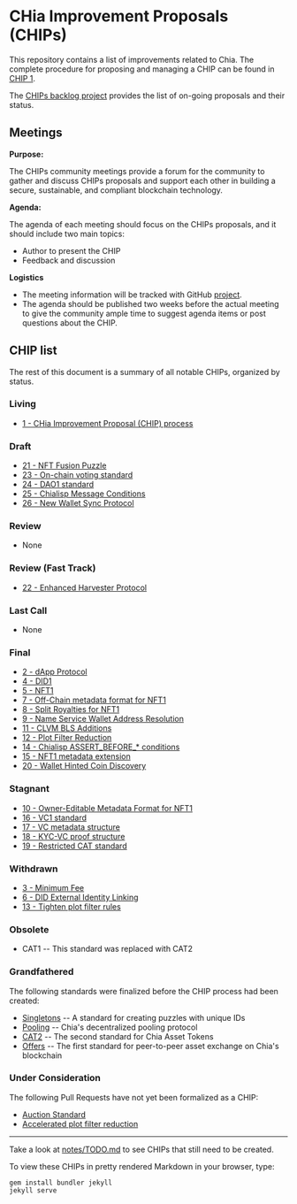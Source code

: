 # CHia Improvement Proposals (CHIPs)

This repository contains a list of improvements related to Chia. The complete procedure for proposing and managing a CHIP can be found in [CHIP 1](/CHIPs/chip-0001.md).

The [CHIPs backlog project](https://github.com/Chia-Network/chips/projects/1) provides the list of on-going proposals and their status. 

## Meetings
**Purpose:**

The CHIPs community meetings provide a forum for the community to gather and discuss CHIPs proposals and support each other in building a secure, sustainable, and compliant blockchain technology. 

**Agenda:**

The agenda of each meeting should focus on the CHIPs proposals, and it should include two main topics: 
- Author to present the CHIP
- Feedback and discussion

**Logistics**
- The meeting information will be tracked with GitHub [project](https://github.com/Chia-Network/dev-community-meetings/projects/1). 
- The agenda should be published two weeks before the actual meeting to give the community ample time to suggest agenda items or post questions about the CHIP. 


## CHIP list
The rest of this document is a summary of all notable CHIPs, organized by status.

### Living
* [1 - CHia Improvement Proposal (CHIP) process](/CHIPs/chip-0001.md)

### Draft
* [21 - NFT Fusion Puzzle](https://github.com/Chia-Network/chips/pull/86)
* [23 - On-chain voting standard](https://github.com/Chia-Network/chips/pull/90)
* [24 - DAO1 standard](https://github.com/Chia-Network/chips/pull/93)
* [25 - Chialisp Message Conditions](https://github.com/Chia-Network/chips/pull/98)
* [26 - New Wallet Sync Protocol](https://github.com/Chia-Network/chips/pull/100)

### Review
* None

### Review (Fast Track)
* [22 - Enhanced Harvester Protocol](https://github.com/Chia-Network/chips/pull/88)

### Last Call
* None

### Final
* [2 - dApp Protocol](/CHIPs/chip-0002.md)
* [4 - DID1](/CHIPs/chip-0004.md)
* [5 - NFT1](/CHIPs/chip-0005.md)
* [7 - Off-Chain metadata format for NFT1](/CHIPs/chip-0007.md)
* [8 - Split Royalties for NFT1](/CHIPs/chip-0008.md)
* [9 - Name Service Wallet Address Resolution](/CHIPs/chip-0009.md)
* [11 - CLVM BLS Additions](/CHIPs/chip-0011.md)
* [12 - Plot Filter Reduction](/CHIPs/chip-0012.md)
* [14 - Chialisp ASSERT_BEFORE_* conditions](/CHIPs/chip-0014.md)
* [15 - NFT1 metadata extension](/CHIPs/chip-0015.md)
* [20 - Wallet Hinted Coin Discovery](/CHIPs/chip-0020.md)

### Stagnant
* [10 - Owner-Editable Metadata Format for NFT1](https://github.com/Chia-Network/chips/pull/33)
* [16 - VC1 standard](https://github.com/Chia-Network/chips/pull/65)
* [17 - VC metadata structure](https://github.com/Chia-Network/chips/pull/66)
* [18 - KYC-VC proof structure](https://github.com/Chia-Network/chips/pull/67)
* [19 - Restricted CAT standard](https://github.com/Chia-Network/chips/pull/68)

### Withdrawn
* [3 - Minimum Fee](https://github.com/Chia-Network/chips/pull/13)
* [6 - DID External Identity Linking](https://github.com/Chia-Network/chips/pull/12)
* [13 - Tighten plot filter rules](https://github.com/Chia-Network/chips/pull/57)

### Obsolete
* CAT1 -- This standard was replaced with CAT2

### Grandfathered
The following standards were finalized before the CHIP process had been created:
* [Singletons](https://chialisp.com/singletons) -- A standard for creating puzzles with unique IDs
* [Pooling](https://chialisp.com/pooling) -- Chia's decentralized pooling protocol
* [CAT2](https://chialisp.com/cats) -- The second standard for Chia Asset Tokens
* [Offers](https://chialisp.com/offers) -- The first standard for peer-to-peer asset exchange on Chia's blockchain

### Under Consideration
The following Pull Requests have not yet been formalized as a CHIP:
* [Auction Standard](https://github.com/Chia-Network/chips/pull/24)
* [Accelerated plot filter reduction](https://github.com/Chia-Network/chips/pull/95)

-----

Take a look at [notes/TODO.md](/notes/TODO.md) to see CHIPs that still need to be created.

To view these CHIPs in pretty rendered Markdown in your browser, type:

```
gem install bundler jekyll
jekyll serve
```
